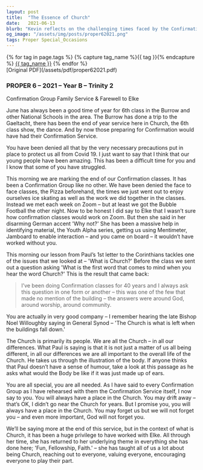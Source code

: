 ```yaml
---
layout: post
title:  "The Essence of Church"
date:   2021-06-13
blurb: "Kevin reflects on the challenging times faced by the Confirmation Group due to Covid-19 and the innovative ways they adapted, including virtual classes. He emphasizes that the Church is not just a building but a community of people, each with their own importance. The sermon also serves as a farewell to Elke, who has been instrumental in fostering 'Fun, Fellowship, Faith' within the community."
og_image: "/assets/img/posts/proper62021.png"
tags: Proper Special_Occasions
---    
```

<div class="tag-pills">
  {% for tag in page.tags %}
    {% capture tag_name %}{{ tag }}{% endcapture %}
    <a href="{{ site.baseurl }}/tag/{{ tag_name | slugify }}" class="tag-pill">{{ tag_name }}</a>
  {% endfor %}
</div>
[Original PDF](/assets/pdf/proper62021.pdf)

### PROPER 6 – 2021 – Year B – Trinity 2
Confirmation Group Family Service & Farewell to Elke

June has always been a good time of year for 6th class in the Burrow and other National Schools in the area. The Burrow has done a trip to the Gaeltacht, there has been the end of year service here in Church, the 6th class show, the dance. And by now those preparing for Confirmation would have had their Confirmation Service.

You have been denied all that by the very necessary precautions put in place to protect us all from Covid 19. I just want to say that I think that our young people have been amazing. This has been a difficult time for you and I know that some of you have struggled.

This morning we are marking the end of our Confirmation classes. It has been a Confirmation Group like no other. We have been denied the face to face classes, the Pizza beforehand, the times we just went out to enjoy ourselves ice skating as well as the work we did together in the classes. Instead we met each week on Zoom – but at least we got the Bubble Football the other night. Now to be honest I did say to Elke that I wasn’t sure how confirmation classes would work on Zoom. But then she said in her disarming German accent 'Why not?' She has been a massive help in identifying material, the Youth Alpha series, getting us using Mentimeter, Jamboard to enable interaction – and you came on board – it wouldn’t have worked without you.

This morning our lesson from Paul’s 1st letter to the Corinthians tackles one of the issues that we looked at – 'What is Church?' Before the class we sent out a question asking 'What is the first word that comes to mind when you hear the word Church?' This is the result that came back:

> I’ve been doing Confirmation classes for 40 years and I always ask this question in one form or another – this was one of the few that made no mention of the building – the answers were around God, around worship, around community.

You are actually in very good company – I remember hearing the late Bishop Noel Willoughby saying in General Synod – 'The Church is what is left when the buildings fall down.'

The Church is primarily its people. We are all the Church – in all our differences. What Paul is saying is that it is not just a matter of us all being different, in all our differences we are all important to the overall life of the Church. He takes us through the illustration of the body. If anyone thinks that Paul doesn’t have a sense of humour, take a look at this passage as he asks what would the Body be like if it was just made up of ears.

You are all special, you are all needed. As I have said to every Confirmation Group as I have rehearsed with them the Confirmation Service itself, I now say to you. You will always have a place in the Church. You may drift away – that’s OK, I didn’t go near the Church for years. But I promise you, you will always have a place in the Church. You may forget us but we will not forget you – and even more important, God will not forget you.

We’ll be saying more at the end of this service, but in the context of what is Church, it has been a huge privilege to have worked with Elke. All through her time, she has returned to her underlying theme in everything she has done here; 'Fun, Fellowship, Faith.' – she has taught all of us a lot about being Church, reaching out to everyone, valuing everyone, encouraging everyone to play their part.
